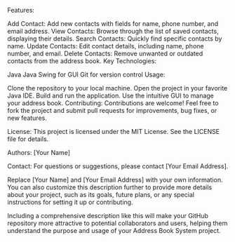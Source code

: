 Features:

Add Contact: Add new contacts with fields for name, phone number, and email address.
View Contacts: Browse through the list of saved contacts, displaying their details.
Search Contacts: Quickly find specific contacts by name.
Update Contacts: Edit contact details, including name, phone number, and email.
Delete Contacts: Remove unwanted or outdated contacts from the address book.
Key Technologies:

Java
Java Swing for GUI
Git for version control
Usage:

Clone the repository to your local machine.
Open the project in your favorite Java IDE.
Build and run the application.
Use the intuitive GUI to manage your address book.
Contributing:
Contributions are welcome! Feel free to fork the project and submit pull requests for improvements, bug fixes, or new features.

License:
This project is licensed under the MIT License. See the LICENSE file for details.

Authors:
[Your Name]

Contact:
For questions or suggestions, please contact [Your Email Address].

Replace [Your Name] and [Your Email Address] with your own information. You can also customize this description further to provide more details about your project, such as its goals, future plans, or any special instructions for setting it up or contributing.

Including a comprehensive description like this will make your GitHub repository more attractive to potential collaborators and users, helping them understand the purpose and usage of your Address Book System project.
